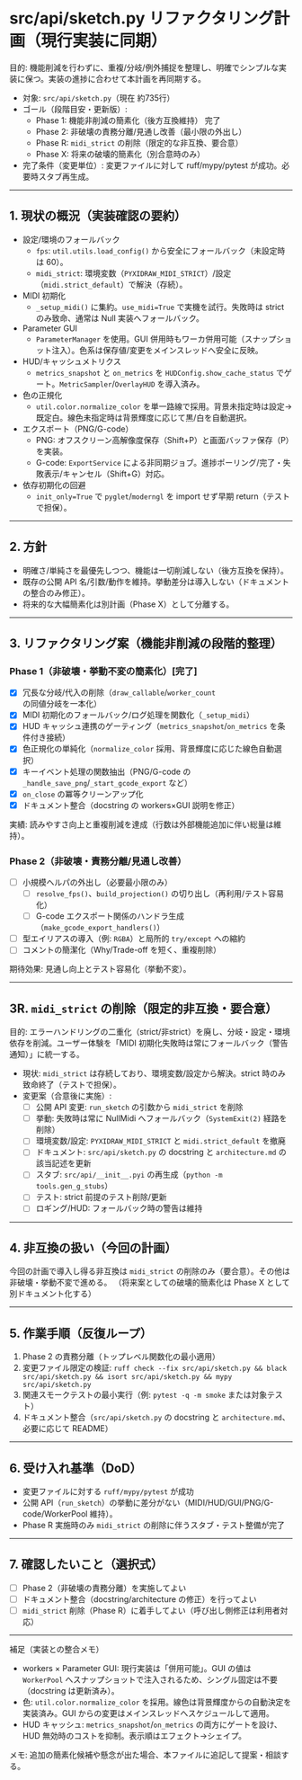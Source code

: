 # src/api/sketch.py リファクタリング計画（現行実装に同期）

目的: 機能削減を行わずに、重複/分岐/例外捕捉を整理し、明確でシンプルな実装に保つ。実装の進捗に合わせて本計画を再同期する。

- 対象: `src/api/sketch.py`（現在 約735行）
- ゴール（段階目安・更新版）:
  - Phase 1: 機能非削減の簡素化（後方互換維持） 完了
  - Phase 2: 非破壊の責務分離/見通し改善（最小限の外出し）
  - Phase R: `midi_strict` の削除（限定的な非互換、要合意）
  - Phase X: 将来の破壊的簡素化（別合意時のみ）
- 完了条件（変更単位）: 変更ファイルに対して ruff/mypy/pytest が成功。必要時スタブ再生成。

---

## 1. 現状の概況（実装確認の要約）
- 設定/環境のフォールバック
  - `fps`: `util.utils.load_config()` から安全にフォールバック（未設定時は 60）。
  - `midi_strict`: 環境変数（`PYXIDRAW_MIDI_STRICT`）/設定（`midi.strict_default`）で解決（存続）。
- MIDI 初期化
  - `_setup_midi()` に集約。`use_midi=True` で実機を試行。失敗時は strict のみ致命、通常は Null 実装へフォールバック。
- Parameter GUI
  - `ParameterManager` を使用。GUI 併用時もワーカ併用可能（スナップショット注入）。色系は保存値/変更をメインスレッドへ安全に反映。
- HUD/キャッシュメトリクス
  - `metrics_snapshot` と `on_metrics` を `HUDConfig.show_cache_status` でゲート。`MetricSampler`/`OverlayHUD` を導入済み。
- 色の正規化
  - `util.color.normalize_color` を単一路線で採用。背景未指定時は設定→既定白。線色未指定時は背景輝度に応じて黒/白を自動選択。
- エクスポート（PNG/G-code）
  - PNG: オフスクリーン高解像度保存（Shift+P）と画面バッファ保存（P）を実装。
  - G-code: `ExportService` による非同期ジョブ。進捗ポーリング/完了・失敗表示/キャンセル（Shift+G）対応。
- 依存初期化の回避
  - `init_only=True` で `pyglet`/`moderngl` を import せず早期 return（テストで担保）。

---

## 2. 方針
- 明確さ/単純さを最優先しつつ、機能は一切削減しない（後方互換を保持）。
- 既存の公開 API 名/引数/動作を維持。挙動差分は導入しない（ドキュメントの整合のみ修正）。
- 将来的な大幅簡素化は別計画（Phase X）として分離する。

---

## 3. リファクタリング案（機能非削減の段階的整理）

### Phase 1（非破壊・挙動不変の簡素化）[完了]
- [x] 冗長な分岐/代入の削除（`draw_callable`/`worker_count` の同値分岐を一本化）
- [x] MIDI 初期化のフォールバック/ログ処理を関数化（`_setup_midi`）
- [x] HUD キャッシュ連携のゲーティング（`metrics_snapshot`/`on_metrics` を条件付き接続）
- [x] 色正規化の単純化（`normalize_color` 採用、背景輝度に応じた線色自動選択）
- [x] キーイベント処理の関数抽出（PNG/G-code の `_handle_save_png`/`_start_gcode_export` など）
- [x] `on_close` の冪等クリーンアップ化
- [x] ドキュメント整合（docstring の workers×GUI 説明を修正）

実績: 読みやすさ向上と重複削減を達成（行数は外部機能追加に伴い総量は維持）。

### Phase 2（非破壊・責務分離/見通し改善）
- [ ] 小規模ヘルパの外出し（必要最小限のみ）
  - [ ] `resolve_fps()`、`build_projection()` の切り出し（再利用/テスト容易化）
  - [ ] G-code エクスポート関係のハンドラ生成（`make_gcode_export_handlers()`）
- [ ] 型エイリアスの導入（例: `RGBA`）と局所的 `try/except` への縮約
- [ ] コメントの簡潔化（Why/Trade-off を短く、重複削除）

期待効果: 見通し向上とテスト容易化（挙動不変）。

---

## 3R. `midi_strict` の削除（限定的非互換・要合意）

目的: エラーハンドリングの二重化（strict/非strict）を廃し、分岐・設定・環境依存を削減。ユーザー体験を「MIDI 初期化失敗時は常にフォールバック（警告通知）」に統一する。

- 現状: `midi_strict` は存続しており、環境変数/設定から解決。strict 時のみ致命終了（テストで担保）。
- 変更案（合意後に実施）:
  - [ ] 公開 API 変更: `run_sketch` の引数から `midi_strict` を削除
  - [ ] 挙動: 失敗時は常に NullMidi へフォールバック（`SystemExit(2)` 経路を削除）
  - [ ] 環境変数/設定: `PYXIDRAW_MIDI_STRICT` と `midi.strict_default` を撤廃
  - [ ] ドキュメント: `src/api/sketch.py` の docstring と `architecture.md` の該当記述を更新
  - [ ] スタブ: `src/api/__init__.pyi` の再生成（`python -m tools.gen_g_stubs`）
  - [ ] テスト: strict 前提のテスト削除/更新
  - [ ] ロギング/HUD: フォールバック時の警告は維持

---

## 4. 非互換の扱い（今回の計画）
今回の計画で導入し得る非互換は `midi_strict` の削除のみ（要合意）。その他は非破壊・挙動不変で進める。
（将来案としての破壊的簡素化は Phase X として別ドキュメント化する）

---

## 5. 作業手順（反復ループ）
1) Phase 2 の責務分離（トップレベル関数化の最小適用）
2) 変更ファイル限定の検証: `ruff check --fix src/api/sketch.py && black src/api/sketch.py && isort src/api/sketch.py && mypy src/api/sketch.py`
3) 関連スモークテストの最小実行（例: `pytest -q -m smoke` または対象テスト）
4) ドキュメント整合（`src/api/sketch.py` の docstring と `architecture.md`、必要に応じて README）

---

## 6. 受け入れ基準（DoD）
- 変更ファイルに対する `ruff/mypy/pytest` が成功
- 公開 API（`run_sketch`）の挙動に差分がない（MIDI/HUD/GUI/PNG/G-code/WorkerPool 維持）。
- Phase R 実施時のみ `midi_strict` の削除に伴うスタブ・テスト整備が完了

---

## 7. 確認したいこと（選択式）
- [ ] Phase 2（非破壊の責務分離）を実施してよい
- [ ] ドキュメント整合（docstring/architecture の修正）を行ってよい
- [ ] `midi_strict` 削除（Phase R）に着手してよい（呼び出し側修正は利用者対応）

---

補足（実装との整合メモ）
- workers × Parameter GUI: 現行実装は「併用可能」。GUI の値は `WorkerPool` へスナップショットで注入されるため、シングル固定は不要（docstring は更新済み）。
- 色: `util.color.normalize_color` を採用。線色は背景輝度からの自動決定を実装済み。GUI からの変更はメインスレッドへスケジュールして適用。
- HUD キャッシュ: `metrics_snapshot`/`on_metrics` の両方にゲートを設け、HUD 無効時のコストを抑制。表示順はエフェクト→シェイプ。

メモ: 追加の簡素化候補や懸念が出た場合、本ファイルに追記して提案・相談する。
